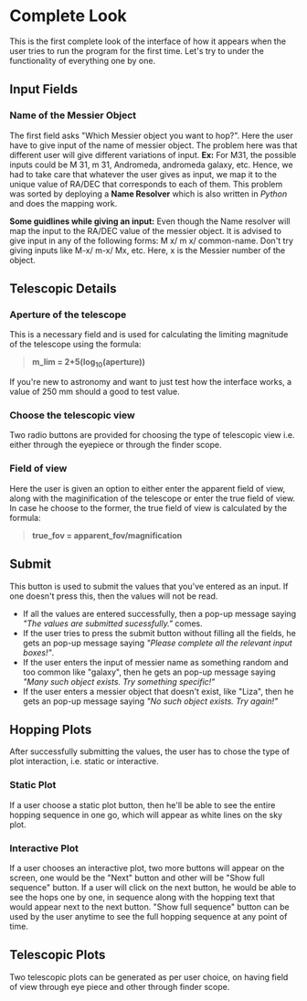 # Complete Look
This is the first complete look of the interface of how it appears when the user tries to run the program for the first time. Let's try to under the functionality of everything one by one.
## Input Fields
### Name of the Messier Object
The first field asks "Which Messier object you want to hop?". Here the user have to give input of the name of messier object. The problem here was that different user will give different variations of input. **Ex:** For M31, the possible inputs could be M 31, m 31, Andromeda, andromeda galaxy, etc. Hence, we had to take care that whatever the user gives as input, we map it to the unique value of RA/DEC that corresponds to each of them. This problem was sorted by deploying a **Name Resolver** which is also written in *Python* and does the mapping work. 

**Some guidlines while giving an input:** Even though the Name resolver will map the input to the RA/DEC value of the messier object. It is advised to give input in any of the following forms: M x/ m x/ common-name. Don't try giving inputs like M-x/ m-x/ Mx, etc. Here, x is the Messier number of the object.

## Telescopic Details
### Aperture of the telescope
This is a necessary field and is used for calculating the limiting magnitude of the telescope using the formula:
> **m_lim = 2+5(log<sub>10</sub>(aperture))**

If you're new to astronomy and want to just test how the interface works, a value of 250 mm should a good to test value.

### Choose the telescopic view
Two radio buttons are provided for choosing the type of telescopic view i.e. either through the eyepiece or through the finder scope. 

### Field of view
Here the user is given an option to either enter the apparent field of view, along with the maginification of the telescope or enter the true field of view. In case he choose to the former, the true field of view is calculated by the formula:
> **true_fov = apparent_fov/magnification**

## Submit
This button is used to submit the values that you've entered as an input. If one doesn't press this, then the values will not be read.
- If all the values are entered successfully, then a pop-up message saying *"The values are submitted sucessfully."* comes. 
- If the user tries to press the submit button without filling all the fields, he gets an pop-up message saying *"Please complete all the relevant input boxes!"*.
- If the user enters the input of messier name as something random and too common like "galaxy", then he gets an pop-up message saying *"Many such object exists. Try something specific!"*
- If the user enters a messier object that doesn't exist, like "Liza", then he gets an pop-up message saying *"No such object exists. Try again!"*

## Hopping Plots 
After successfully submitting the values, the user has to chose the type of plot interaction, i.e. static or interactive. 
### Static Plot
If a user choose a static plot button, then he'll be able to see the entire hopping sequence in one go, which will appear as white lines on the sky plot. 

### Interactive Plot
If a user chooses an interactive plot, two more buttons will appear on the screen, one would be the "Next" button and other will be "Show full sequence" button. If a user will click on the next button, he would be able to see the hops one by one, in sequence along with the hopping text that would appear next to the next button. "Show full sequence" button can be used by the user anytime to see the full hopping sequence at any point of time.

## Telescopic Plots
Two telescopic plots can be generated as per user choice, on having field of view through eye piece and other through finder scope. 
